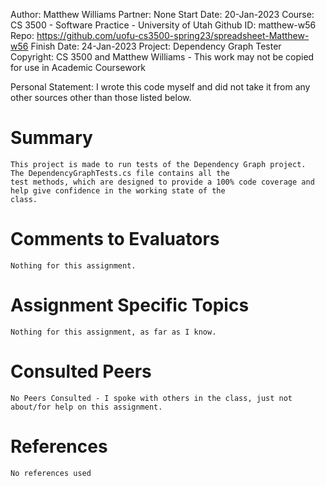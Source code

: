 ﻿
Author:			Matthew Williams
Partner:		None
Start Date:		20-Jan-2023
Course:			CS 3500 - Software Practice - University of Utah
Github ID:		matthew-w56
Repo:			https://github.com/uofu-cs3500-spring23/spreadsheet-Matthew-w56
Finish Date:	24-Jan-2023
Project:		Dependency Graph Tester
Copyright:		CS 3500 and Matthew Williams - This work may not be copied for use in Academic Coursework

Personal Statement: I wrote this code myself and did not take it from any other sources other than those listed below.

# Summary

	This project is made to run tests of the Dependency Graph project.  The DependencyGraphTests.cs file contains all the
	test methods, which are designed to provide a 100% code coverage and help give confidence in the working state of the
	class.

# Comments to Evaluators

	Nothing for this assignment.

# Assignment Specific Topics
	
	Nothing for this assignment, as far as I know.

# Consulted Peers
	
	No Peers Consulted - I spoke with others in the class, just not about/for help on this assignment.

# References

	No references used
